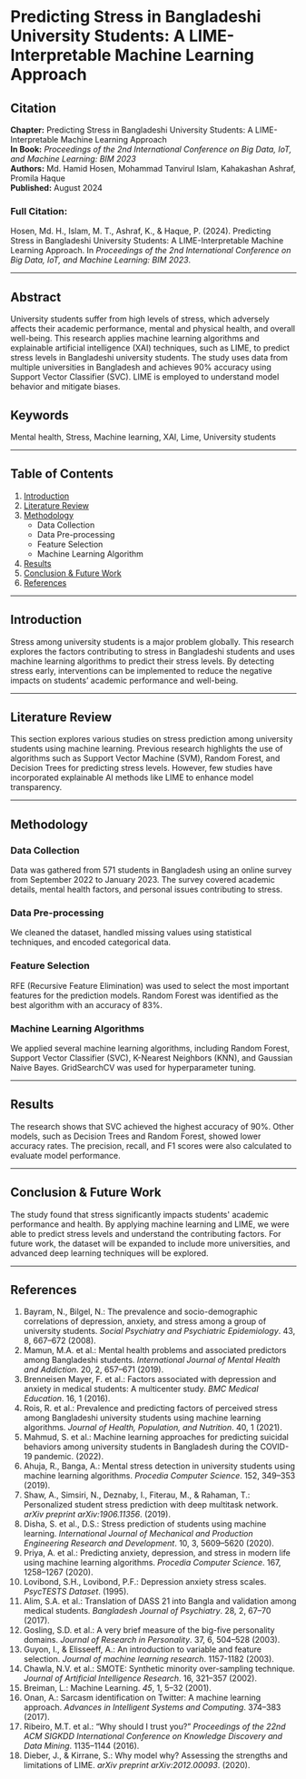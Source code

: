 # Predicting Stress in Bangladeshi University Students: A LIME-Interpretable Machine Learning Approach

## Citation

**Chapter:** Predicting Stress in Bangladeshi University Students: A LIME-Interpretable Machine Learning Approach  
**In Book:** *Proceedings of the 2nd International Conference on Big Data, IoT, and Machine Learning: BIM 2023*  
**Authors:** Md. Hamid Hosen, Mohammad Tanvirul Islam, Kahakashan Ashraf, Promila Haque  
**Published:** August 2024

### Full Citation:
Hosen, Md. H., Islam, M. T., Ashraf, K., & Haque, P. (2024). Predicting Stress in Bangladeshi University Students: A LIME-Interpretable Machine Learning Approach. In *Proceedings of the 2nd International Conference on Big Data, IoT, and Machine Learning: BIM 2023*.

---

## Abstract

University students suffer from high levels of stress, which adversely affects their academic performance, mental and physical health, and overall well-being. This research applies machine learning algorithms and explainable artificial intelligence (XAI) techniques, such as LIME, to predict stress levels in Bangladeshi university students. The study uses data from multiple universities in Bangladesh and achieves 90% accuracy using Support Vector Classifier (SVC). LIME is employed to understand model behavior and mitigate biases.

## Keywords

Mental health, Stress, Machine learning, XAI, Lime, University students

---

## Table of Contents

1. [Introduction](#introduction)
2. [Literature Review](#literature-review)
3. [Methodology](#methodology)
   - Data Collection
   - Data Pre-processing
   - Feature Selection
   - Machine Learning Algorithm
4. [Results](#results)
5. [Conclusion & Future Work](#conclusion-future-work)
6. [References](#references)

---

## Introduction

Stress among university students is a major problem globally. This research explores the factors contributing to stress in Bangladeshi students and uses machine learning algorithms to predict their stress levels. By detecting stress early, interventions can be implemented to reduce the negative impacts on students’ academic performance and well-being.

---

## Literature Review

This section explores various studies on stress prediction among university students using machine learning. Previous research highlights the use of algorithms such as Support Vector Machine (SVM), Random Forest, and Decision Trees for predicting stress levels. However, few studies have incorporated explainable AI methods like LIME to enhance model transparency.

---

## Methodology

### Data Collection
Data was gathered from 571 students in Bangladesh using an online survey from September 2022 to January 2023. The survey covered academic details, mental health factors, and personal issues contributing to stress.

### Data Pre-processing
We cleaned the dataset, handled missing values using statistical techniques, and encoded categorical data. 

### Feature Selection
RFE (Recursive Feature Elimination) was used to select the most important features for the prediction models. Random Forest was identified as the best algorithm with an accuracy of 83%.

### Machine Learning Algorithms
We applied several machine learning algorithms, including Random Forest, Support Vector Classifier (SVC), K-Nearest Neighbors (KNN), and Gaussian Naive Bayes. GridSearchCV was used for hyperparameter tuning.

---

## Results

The research shows that SVC achieved the highest accuracy of 90%. Other models, such as Decision Trees and Random Forest, showed lower accuracy rates. The precision, recall, and F1 scores were also calculated to evaluate model performance.

---

## Conclusion & Future Work

The study found that stress significantly impacts students' academic performance and health. By applying machine learning and LIME, we were able to predict stress levels and understand the contributing factors. For future work, the dataset will be expanded to include more universities, and advanced deep learning techniques will be explored.

---

## References

1. Bayram, N., Bilgel, N.: The prevalence and socio-demographic correlations of depression, anxiety, and stress among a group of university students. *Social Psychiatry and Psychiatric Epidemiology*. 43, 8, 667–672 (2008).
2. Mamun, M.A. et al.: Mental health problems and associated predictors among Bangladeshi students. *International Journal of Mental Health and Addiction*. 20, 2, 657–671 (2019).
3. Brenneisen Mayer, F. et al.: Factors associated with depression and anxiety in medical students: A multicenter study. *BMC Medical Education*. 16, 1 (2016).
4. Rois, R. et al.: Prevalence and predicting factors of perceived stress among Bangladeshi university students using machine learning algorithms. *Journal of Health, Population, and Nutrition*. 40, 1 (2021).
5. Mahmud, S. et al.: Machine learning approaches for predicting suicidal behaviors among university students in Bangladesh during the COVID-19 pandemic. (2022).
6. Ahuja, R., Banga, A.: Mental stress detection in university students using machine learning algorithms. *Procedia Computer Science*. 152, 349–353 (2019).
7. Shaw, A., Simsiri, N., Deznaby, I., Fiterau, M., & Rahaman, T.: Personalized student stress prediction with deep multitask network. *arXiv preprint arXiv:1906.11356*. (2019).
8. Disha, S. et al., D.S.: Stress prediction of students using machine learning. *International Journal of Mechanical and Production Engineering Research and Development*. 10, 3, 5609–5620 (2020).
9. Priya, A. et al.: Predicting anxiety, depression, and stress in modern life using machine learning algorithms. *Procedia Computer Science*. 167, 1258–1267 (2020).
10. Lovibond, S.H., Lovibond, P.F.: Depression anxiety stress scales. *PsycTESTS Dataset*. (1995).
11. Alim, S.A. et al.: Translation of DASS 21 into Bangla and validation among medical students. *Bangladesh Journal of Psychiatry*. 28, 2, 67–70 (2017).
12. Gosling, S.D. et al.: A very brief measure of the big-five personality domains. *Journal of Research in Personality*. 37, 6, 504–528 (2003).
13. Guyon, I., & Elisseeff, A.: An introduction to variable and feature selection. *Journal of machine learning research*. 1157-1182 (2003).
14. Chawla, N.V. et al.: SMOTE: Synthetic minority over-sampling technique. *Journal of Artificial Intelligence Research*. 16, 321–357 (2002).
15. Breiman, L.: Machine Learning. *45*, 1, 5–32 (2001).
16. Onan, A.: Sarcasm identification on Twitter: A machine learning approach. *Advances in Intelligent Systems and Computing*. 374–383 (2017).
17. Ribeiro, M.T. et al.: “Why should I trust you?” *Proceedings of the 22nd ACM SIGKDD International Conference on Knowledge Discovery and Data Mining*. 1135–1144 (2016).
18. Dieber, J., & Kirrane, S.: Why model why? Assessing the strengths and limitations of LIME. *arXiv preprint arXiv:2012.00093*. (2020).
